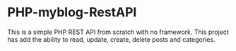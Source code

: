# PHP-myblog-RestAPI
This is a simple PHP REST API from scratch with no framework. This project has add the ability to read, update, create, delete posts and categories.
